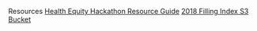 Resources
[Health Equity Hackathon Resource Guide](https://docs.google.com/document/d/1AnEOphz4LcO32SCrSSCtuO4YsIgCLPr5K812p8g2Vcs/edit#heading=h.fphlrdfs0g6c)
[2018 Filling Index S3 Bucket](https://s3.amazonaws.com/irs-form-990/index_2018.json)

